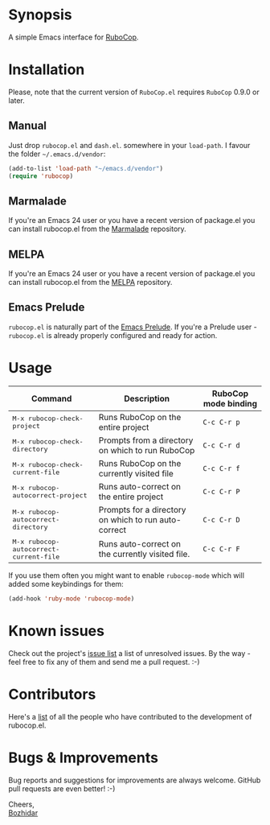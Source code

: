 # Synopsis

A simple Emacs interface for [RuboCop](https://github.com/bbatsov/rubocop).

# Installation

Please, note that the current version of `RuboCop.el` requires `RuboCop` 0.9.0 or later.

## Manual

Just drop `rubocop.el` and `dash.el`. somewhere in your `load-path`. I
favour the folder `~/.emacs.d/vendor`:

```lisp
(add-to-list 'load-path "~/emacs.d/vendor")
(require 'rubocop)
```

## Marmalade

If you're an Emacs 24 user or you have a recent version of package.el
you can install rubocop.el from the [Marmalade](http://marmalade-repo.org/) repository.

## MELPA

If you're an Emacs 24 user or you have a recent version of package.el
you can install rubocop.el from the [MELPA](http://melpa.milkbox.net/) repository.

## Emacs Prelude

`rubocop.el` is naturally part of the
[Emacs Prelude](https://github.com/bbatsov/prelude). If you're a Prelude
user - `rubocop.el` is already properly configured and ready for
action.

# Usage

Command                                         | Description                                             | RuboCop mode binding
------------------------------------------------|---------------------------------------------------------|--------------------
<kbd>M-x rubocop-check-project</kbd>            | Runs RuboCop on the entire project                      | `C-c C-r p`
<kbd>M-x rubocop-check-directory</kbd>          | Prompts from a directory on which to run RuboCop        | `C-c C-r d`
<kbd>M-x rubocop-check-current-file</kbd>       | Runs RuboCop on the currently visited file              | `C-c C-r f`
<kbd>M-x rubocop-autocorrect-project</kbd>      | Runs auto-correct on the entire project                 | `C-c C-r P`
<kbd>M-x rubocop-autocorrect-directory</kbd>    | Prompts for a directory on which to run auto-correct    | `C-c C-r D`
<kbd>M-x rubocop-autocorrect-current-file</kbd> | Runs auto-correct on the currently visited file.        | `C-c C-r F`


If you use them often you might want to enable `rubocop-mode` which will added some keybindings for them:

```lisp
(add-hook 'ruby-mode 'rubocop-mode)
```

# Known issues

Check out the project's
[issue list](https://github.com/bbatsov/rubocop-emacs/issues?sort=created&direction=desc&state=open)
a list of unresolved issues. By the way - feel free to fix any of them
and send me a pull request. :-)

# Contributors

Here's a [list](https://github.com/bbatsov/rubocop-emacs/contributors) of all the people who have contributed to the
development of rubocop.el.

# Bugs & Improvements

Bug reports and suggestions for improvements are always
welcome. GitHub pull requests are even better! :-)

Cheers,<br/>
[Bozhidar](http://twitter.com/bbatsov)
